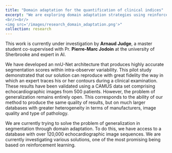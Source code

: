 ```yaml
---
title: "Domain adaptation for the quantification of clinical indices"
excerpt: "We are exploring domain adaptation strategies using reinforcement learning to enhance the generalizability of our segmentation models on echocardiographic images
<br/><br/>
<img src='/images/research_domain_adaptation.png'>"
collection: research
---
```


This work is currently under investigation by <strong>Arnaud Judge</strong>, a master student co-supervised with Pr. <strong>Pierre-Marc Jodoin</strong> at the university of Sherbrooke and expert in AI.

We have developed an nnU-Net architecture that produces highly accurate segmentation scores within intra-observer variability. This pilot study demonstrated that our solution can reproduce with great fidelity the way in which an expert traces his or her contours during a clinical examination. These results have been validated using a CAMUS data set comprising echocardiographic images from 500 patients. However, the problem of generalization remains entirely open. This corresponds to the ability of our method to produce the same quality of results, but on much larger databases with greater heterogeneity in terms of manufacturers, image quality and type of pathology. 

We are currently trying to solve the problem of generalization in segmentation through domain adaptation. To do this, we have access to a database with over 120,000 echocardiographic image sequences. We are currently investigating various solutions, one of the most promising being based on reinforcement learning.


